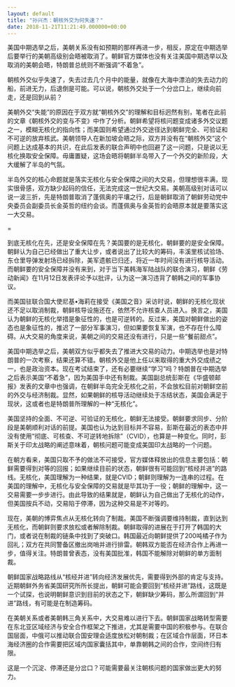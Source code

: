 ```yaml
---
layout: default
title: "孙兴杰：朝核外交为何失速？"
date: 2018-11-21T11:21:49.000000+00:00
---
```


美国中期选举之后，美朝关系没有如预期的那样再进一步，相反，原定在中期选举后要举行的美朝高级别会晤被取消了。朝鲜官方媒体也没有关注美国中期选举以及取消的美朝会晤，特朗普总统则不断强调“不着急”。

朝核外交似乎失速了，失去过去几个月中的能量，就像在大海中漂泊的失去动力的船，前进无力，后退倒是可能。可以说，朝核外交处于一个分岔口上，继续向前走，还是回到从前？

美朝外交“失能”的原因在于双方就“朝核外交”的理解和目标迥然有别，笔者在此前的文章《朝核外交的变与不变》中作了分析。朝鲜希望将核问题变成诸多外交议题之一，模糊无核化的指向性；而美国则希望通过外交途径达到朝鲜完全、可验证和不可逆的放弃核武。美朝领导人在新加坡会晤之际，双方并没有在“朝核外交”这个问题上达成基本的共识，在此后发表的联合声明中也回避了这一问题，只是说以无核化换取安全保障。毋庸置疑，这场会晤将朝鲜半岛带入了一个外交的新阶段，大大缓解了半岛的气氛。

半岛外交的核心命题就是落实无核化与安全保障之间的大交易，但理想很丰满，现实很骨感，双方缺少起码的信任，无法完成这一世纪大交易。美朝高级别对话可以说一波三折，先是特朗普取消了蓬佩奥的平壤之行，后是朝鲜取消了朝鲜劳动党中央委员会副委员长金英哲的纽约会谈。而蓬佩奥与金英哲的会晤原本就是要落实这一大交易。


=


到底无核化在先，还是安全保障在先？美国要的是无核化，朝鲜要的是安全保障。朝鲜认为自己已经做出了重大让步，或者说出了比较大的筹码，丰溪里核试验场、东仓里导弹发射场已经拆除，美军遗骸已归还，将近一年时间没有进行核导活动。而朝鲜要的安全保障并没有来到，对于当下美韩海军陆战队的联合演习，朝鲜《劳动新闻》在11月12日发表评论予以批评，认为这一演习违背了朝韩之间的军事协议。

而美国驻联合国大使尼基•海莉在接受《美国之音》采访时说，朝鲜的无核化现状还不足以取消制裁，朝鲜核导设施还在，依然不允许核查人员进入。换言之，美国认为朝鲜的无核化举措是象征性的，也是可逆转的。反过来，美国对朝鲜做出的姿态也是象征性的，推迟了一部分军事演习，但如果要恢复军演，也不存在什么障碍。从大交易的角度来说，美朝之间的交易还没有进行，只是一些“餐前甜点”。

美国中期选举之后，美朝双方似乎都失去了推进大交易的动力。中期选举也是对特朗普的一次考察，结果还算不错。朝核外交是他上任以来取得的重大外交成绩之一，也是政治资本。现在考试结束了，还有必要继续“学习”吗？特朗普在中期选举之后表示美国“不着急”，因为美国手中还有制裁。美国副总统彭斯在《华盛顿邮报》发表的文章中也强调，在朝鲜半岛完全无核化之前，不会放松目前对朝鲜空前的外交与经济制裁。显然，如果朝鲜的核导活动继续处于冻结状态，美国会满足于现状，这或者也是特朗普所理解的一种“无核化”。

美国坚持的全面、不可逆、可验证的无核化，朝鲜无法接受。朝鲜要求同步、分阶段是美朝顺利对话的前提。美国也认为达到目标并不容易，彭斯在最近的表态中并没有使用“彻底、可核查、不可逆转地拆除”（CVID），也算是一种变化。同时，彭斯关于印太战略的阐述意味着，朝核问题可能变成美国印太战略的一个问题。

在朝方看来，美国只取不予的做法不可接受，官方媒体释放出的信息主要包括：朝鲜需要得到对等的回报；如果继续目前的状态，朝鲜很有可能回到“核经并进”的路线。无核化，美国理解为一种结果，就是CVID；朝鲜则理解为一连串的过程。在美国的理解中，无核化与安全保障的交易就是毕其功于一役；朝鲜的理解中，这一交易需要一步步进行。由此导致的结果就是，朝鲜认为自己做出了无核化的动作，但美国按兵不动，交易陷于停滞，因为这种交易是不对等的。

现在，美朝的博弈焦点从无核化转向了制裁。美国不断强调要维持制裁，直到达到无核化，而朝鲜则要求放松或者解除制裁。朝鲜取得的进展在于打开了韩国的大门，或者说在制裁的链条中找到了突破口。韩国最近向朝鲜提供了200吨橘子作为回礼；双方在共同警备区撤出岗哨并进行排雷。朝韩双方能否在经济合作上再进一步，值得关注。特朗普曾表态，没有美国批准，韩国不能解除对朝鲜的单方面制裁。

朝鲜国家战略路线从“核经并进”转向经济发展优先，需要得到外部的肯定与支持。近期朝鲜外务省美国研究所所长提出，朝鲜可能会要回到“核经并进”路线，这既是一个试探，也说明朝鲜意识到目前的状态之下，朝鲜缺少筹码，那么所谓回到“并进”路线，有可能是在制造筹码。

在美朝关系或者美朝韩三角关系中，大交易难以进行下去。朝鲜国家战略转型需要在东北亚区域经济与安全合作框架之下推进，尤其是需要中国的积极参与。在联合国层面，中俄可以推动联合国安理会适度放松对朝制裁；在区域合作层面，环日本海经济圈的合作需要把区域内国家囊括其中，单靠朝韩之间的合作，空间终归有限。

这是一个沉淀、停滞还是分岔口？可能需要最关注朝核问题的国家做出更大的努力。

